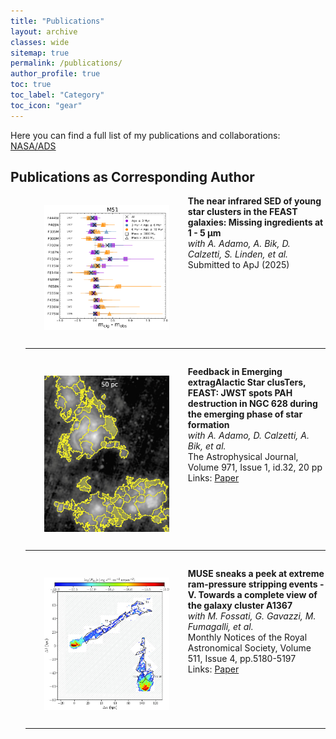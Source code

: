 ```yaml
---
title: "Publications"
layout: archive
classes: wide
sitemap: true
permalink: /publications/
author_profile: true
toc: true
toc_label: "Category"
toc_icon: "gear"
---
```


<p>Here you can find a full list of my publications and collaborations:
    <a href="https://ui.adsabs.harvard.edu/search/fl=identifier%2C%5Bcitations%5D%2Cabstract%2Cauthor%2Cbook_author%2Corcid_pub%2Cpublisher%2Corcid_user%2Corcid_other%2Cbibcode%2Ccitation_count%2Ccomment%2Cdoi%2Cid%2Ckeyword%2Cpage%2Cproperty%2Cpub%2Cpub_raw%2Cpubdate%2Cpubnote%2Cread_count%2Ctitle%2Cvolume%2Cdatabase%2Clinks_data%2Cesources%2Cdata%2Ccitation_count_norm%2Cemail%2Cdoctype&fq=%7B!type%3Daqp%20v%3D%24fq_database%7D&fq_database=(database%3Aastronomy%20OR%20database%3Aphysics)&q=orcid%3A0000-0002-8222-8986&rows=25&sort=date%20desc%2C%20bibcode%20desc&start=0&p_=0">NASA/ADS</a>
    
</p>

<h2>Publications as Corresponding Author</h2>

<ol start="3">
    <li style="overflow:auto;">
        <img src="/assets/images/paper2cover.png" alt="Cover image for the paper" 
             style="float:left; padding: 15px 30px; width:200px; height:auto;">
        <strong>The near infrared SED of young star clusters in the FEAST galaxies: Missing ingredients at 1 - 5 &mu;m </strong><br>
        <em>with A. Adamo, A. Bik, D. Calzetti, S. Linden, et al.</em><br>
        Submitted to ApJ (2025)<br>
        <br clear="left"/>
        <hr>
    </li>
</ol>

<ol start="2">
    <li style="overflow:auto;">
        <img src="/assets/images/paper1cover.jpg" alt="Cover image for the paper" 
             style="float:left; padding: 15px 30px; width:200px; height:auto;">
        <strong>Feedback in Emerging extragAlactic Star clusTers, FEAST: JWST spots PAH destruction in NGC 628 during the emerging phase of star formation </strong><br>
        <em>with A. Adamo, D. Calzetti, A. Bik, et al.</em><br>
        The Astrophysical Journal, Volume 971, Issue 1, id.32, 20 pp<br>
        Links: <a href="https://iopscience.iop.org/article/10.3847/1538-4357/ad534d">Paper</a>
        <br clear="left"/>
        <hr>
    </li>
</ol>
<ol start="1">
    <li style="overflow:auto;">
        <img src="/assets/images/papermastercover.jpeg" alt="Cover image for the paper" 
             style="float:left; padding: 15px 30px; width:200px; height:auto;">
        <strong>MUSE sneaks a peek at extreme ram-pressure stripping events - V. Towards a complete view of the galaxy cluster A1367 </strong><br>
        <em>with M. Fossati, G. Gavazzi, M. Fumagalli, et al.</em><br>
        Monthly Notices of the Royal Astronomical Society, Volume 511, Issue 4, pp.5180-5197<br>
        Links: <a href="https://academic.oup.com/mnras/article/511/4/5180/6524908?login=true">Paper</a>
        <br clear="left"/>
        <hr>
    </li>
</ol>

